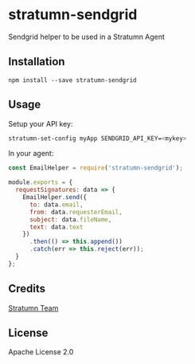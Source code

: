 # stratumn-sendgrid

Sendgrid helper to be used in a Stratumn Agent

## Installation

```
npm install --save stratumn-sendgrid
```

## Usage

Setup your API key:

```bash
stratumn-set-config myApp SENDGRID_API_KEY=<mykey>
```

In your agent:

````javascript
const EmailHelper = require('stratumn-sendgrid');

module.exports = {
  requestSignatures: data => {
    EmailHelper.send({
      to: data.email,
      from: data.requesterEmail,
      subject: data.fileName,
      text: data.text
    })
      .then(() => this.append())
      .catch(err => this.reject(err));
  }
};
````

## Credits
[Stratumn Team](https://github.com/stratumn/)

## License

Apache License 2.0
